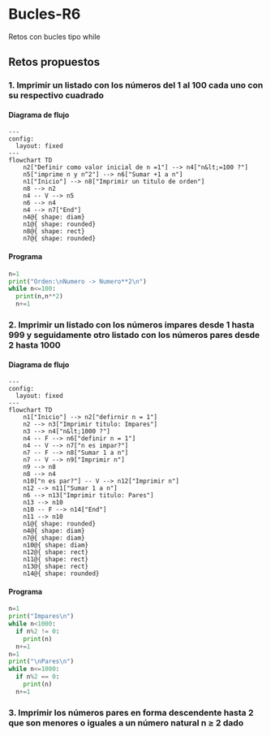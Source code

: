 # Bucles-R6
Retos con bucles tipo while
## Retos propuestos
### 1. Imprimir un listado con los números del 1 al 100 cada uno con su respectivo cuadrado
#### Diagrama de flujo
```mermaid
---
config:
  layout: fixed
---
flowchart TD
    n2["Definir como valor inicial de n =1"] --> n4["n&lt;=100 ?"]
    n5["imprime n y n^2"] --> n6["Sumar +1 a n"]
    n1["Inicio"] --> n8["Imprimir un titulo de orden"]
    n8 --> n2
    n4 -- V --> n5
    n6 --> n4
    n4 --> n7["End"]
    n4@{ shape: diam}
    n1@{ shape: rounded}
    n8@{ shape: rect}
    n7@{ shape: rounded}
```
#### Programa
```python
n=1
print("Orden:\nNumero -> Numero**2\n")
while n<=100:
  print(n,n**2)
  n+=1
```
### 2. Imprimir un listado con los números impares desde 1 hasta 999 y seguidamente otro listado con los números pares desde 2 hasta 1000
#### Diagrama de flujo
```mermaid
---
config:
  layout: fixed
---
flowchart TD
    n1["Inicio"] --> n2["defirnir n = 1"]
    n2 --> n3["Imprimir titulo: Impares"]
    n3 --> n4["n&lt;1000 ?"]
    n4 -- F --> n6["definir n = 1"]
    n4 -- V --> n7["n es impar?"]
    n7 -- F --> n8["Sumar 1 a n"]
    n7 -- V --> n9["Imprimir n"]
    n9 --> n8
    n8 --> n4
    n10["n es par?"] -- V --> n12["Imprimir n"]
    n12 --> n11["Sumar 1 a n"]
    n6 --> n13["Imprimir titulo: Pares"]
    n13 --> n10
    n10 -- F --> n14["End"]
    n11 --> n10
    n1@{ shape: rounded}
    n4@{ shape: diam}
    n7@{ shape: diam}
    n10@{ shape: diam}
    n12@{ shape: rect}
    n11@{ shape: rect}
    n13@{ shape: rect}
    n14@{ shape: rounded}
```
#### Programa
```python
n=1
print("Impares\n")
while n<1000:
  if n%2 != 0:
    print(n)
  n+=1
n=1
print("\nPares\n")
while n<=1000:
  if n%2 == 0:
    print(n)
  n+=1
```
### 3. Imprimir los números pares en forma descendente hasta 2 que son menores o iguales a un número natural n ≥ 2 dado
###
